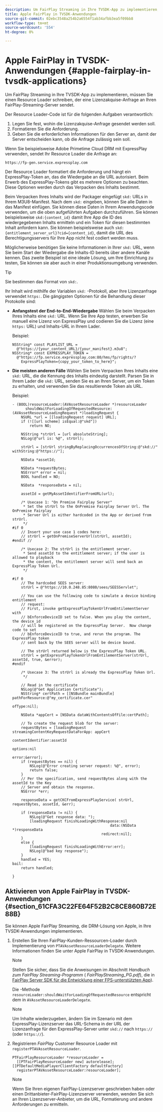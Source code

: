 ```yaml
---
description: Um FairPlay Streaming in Ihre TVSDK-App zu implementieren, müssen Sie einen Resource Loader schreiben, der eine Lizenzakquise-Anfrage an Ihren FairPlay-Streaming-Server sendet.
title: Apple FairPlay in TVSDK-Anwendungen
source-git-commit: 02ebc3548a254b2a6554f1ab34afbb3ea5f09bb8
workflow-type: tm+mt
source-wordcount: '554'
ht-degree: 0%

---
```


# Apple FairPlay in TVSDK-Anwendungen {#apple-fairplay-in-tvsdk-applications}

Um FairPlay Streaming in Ihre TVSDK-App zu implementieren, müssen Sie einen Resource Loader schreiben, der eine Lizenzakquise-Anfrage an Ihren FairPlay-Streaming-Server sendet.

Der Resource Loader-Code ist für die folgenden Aufgaben verantwortlich:

1. Legen Sie fest, wohin die Lizenzakquise-Anfrage gesendet werden soll.
1. Formatieren Sie die Anforderung.
1. Geben Sie die erforderlichen Informationen für den Server an, damit der Server entscheiden kann, ob die Anfrage zulässig sein soll.

Wenn Sie beispielsweise Adobe Primetime Cloud DRM mit ExpressPlay verwenden, sendet Ihr Resource Loader die Anfrage an:

```
https://fp-gen.service.expressplay.com
```

Der Resource Loader formatiert die Anforderung und hängt ein ExpressPlay-Token an, das die Wiedergabe an die URL autorisiert. Beim Erwerb des ExpressPlay-Tokens gibt es mehrere Optionen zu beachten. Diese Optionen werden durch das Verpacken des Inhalts bestimmt.

Beim Verpacken Ihres Inhalts wird der Packager eingefügt `skd:` URLs in Ihrem M3U8-Manifest. Nach dem `skd:` eingeben, können Sie alle Daten in das Manifest einfügen. Sie können diese Daten in Ihrem Anwendungscode verwenden, um die oben aufgeführten Aufgaben durchzuführen. Sie können beispielsweise `skd:{content_id}` damit Ihre App die ID des wiedergegebenen Inhalts ermitteln und ein Token für diesen bestimmten Inhalt anfordern kann. Sie können beispielsweise auch `skd:{entitlement_server_url}?cid={content_id}`, damit die URL des Berechtigungsservers für Ihre App nicht fest codiert werden muss.

Möglicherweise benötigen Sie keine Informationen in Ihrer `skd:` URL, wenn Sie beim Start der Wiedergabe die Inhalts-ID bereits über andere Kanäle kennen. Das zweite Beispiel ist eine ideale Lösung, um Ihre Einrichtung zu testen, Sie können sie aber auch in einer Produktionsumgebung verwenden.

>[!TIP]
>
>Sie bestimmen das Format von `skd:`.

Ihr Inhalt wird mithilfe der Variablen `skd:` -Protokoll, aber Ihre Lizenzanfrage verwendet `https:`. Die gängigsten Optionen für die Behandlung dieser Protokolle sind:

* **Anfangstest der End-to-End-Wiedergabe** Wählen Sie beim Verpacken Ihres Inhalts eine `skd:` URL. Wenn Sie Ihre App testen, erwerben Sie manuell eine Lizenz von ExpressPlay und codieren Sie die Lizenz (eine `https:` URL) und Inhalts-URL in Ihrem Lader.

  Beispiel:

  ```
  NSString* const PLAYLIST_URL =  
    @"https://{your_content_URL}/{your_manifest}.m3u8"; 
  NSString* const EXPRESSPLAY_TOKEN =  
    @"https://fp.service.expressplay.com:80/hms/fp/rights/? 
      ExpressPlayToken={copy_your_token_to_here}";
  ```

* **Die meisten anderen Fälle** Wählen Sie beim Verpacken Ihres Inhalts eine `skd:` URL, die die Kennung des Inhalts eindeutig darstellt. Parsen Sie in Ihrem Lader die `skd:` URL, senden Sie es an Ihren Server, um ein Token zu erhalten, und verwenden Sie das resultierende Token als URL.

  Beispiel:

  ```
  - (BOOL)resourceLoader:(AVAssetResourceLoader *)resourceLoader  
        shouldWaitForLoadingOfRequestedResource:(AVAssetResourceLoadingRequest *)loadingRequest { 
      NSURL *url = [[loadingRequest request] URL]; 
      if (![[url scheme] isEqual:@"skd"]) 
          return NO; 
  
      NSString *strUrl = [url absoluteString]; 
      NSLog(@"url is: %@", strUrl); 
  
      strUrl = [strUrl stringByReplacingOccurrencesOfString:@"skd://" withString:@"https://"]; 
  
      NSData *assetId; 
  
      NSData *requestBytes; 
      NSError* error = nil; 
      BOOL handled = NO; 
  
      NSData  *responseData = nil; 
  
      assetId = getMyAssetIdentifierFromURL(url); 
  
      /* Usecase 1: "On Premise Fairplay Server" 
       * Set the strUrl to the OnPremise Fairplay Server Url. The OnPremise Fairplay  
       * Server Url is either hardcoded in the App or derived from strUrl. 
       */ 
  #if 0  
      // Insert your use case 1 codes here: 
      // strUrl = getOnPremiseServerUrl(strUrl, assetId); 
  #endif // 
  
      /* Usecase 2: The strUrl is the entitlement server. 
       * Send assetId to the entitlement server; if the user is allowed to playback  
       * the content, the entitlement server will send back an ExpressPlay Token Url. 
       */ 
  
  #if 0 
      // The hardcoded SEES server: 
      strUrl = @"https://10.0.248.85:8080/sees/SEESServlet"; 
  
      // You can use the following code to simulate a device binding entitlement  
      // request:  
      // First, invoke getExpressPlayTokenUrlFromEntilementServer with  
      // bEnforceDeviceID set to false. When you play the content, the device_id  
      // will be registered on the ExpressPlay Server.  Now change code to set  
      // bEnforceDeviceID to true, and rerun the program. The ExpressPlay token  
      // sent back by the SEES server will be device bound. 
  
      // The strUrl returned below is the ExpressPlay Token URL. 
      strUrl = getExpressPlayTokenUrlFromEntilementServer(strUrl, assetId, true, &error); 
  #endif 
  
      /* Usecase 3: The strUrl is already the ExpressPlay Token Url. 
       */ 
  
      // Read in the certificate 
      NSLog(@"Get Application Certificate"); 
      NSString* certPath = [[NSBundle mainBundle] pathForResource:@"my_certificate.cer"  
                                                           ofType:nil]; 
  
      NSData *appCert = [NSData dataWithContentsOfFile:certPath]; 
  
      // To create the request blob for the server: 
      requestBytes = [loadingRequest streamingContentKeyRequestDataForApp: appCert 
                                                        contentIdentifier:assetId  
                                                                  options:nil  
                                                                    error:&error]; 
      if (requestBytes == nil) { 
          NSLog(@"Error creating server request: %@", error); 
          return false; 
      } 
      // Per the specification, send requestBytes along with the assetId to the Key 
      // Server and obtain the response. 
      NSError *err; 
  
      responseData = getCKCFromExpressPlayService( strUrl, requestBytes, assetId, &err); 
  
      if (responseData != nil) { 
          NSLog(@"Get response data: "); 
          [loadingRequest finishLoadingWithResponse:nil  
                                               data:(NSData *)responseData 
                                           redirect:nil]; 
      } 
      else { 
          [loadingRequest finishLoadingWithError:err]; 
          NSLog(@"bad key response"); 
      } 
      handled = YES; 
  bail: 
      return handled; 
  
  }
  ```

## Aktivieren von Apple FairPlay in TVSDK-Anwendungen {#section_61CFA3C22FE64F52B2C8CE860B72E88B}

Sie können Apple FairPlay Streaming, die DRM-Lösung von Apple, in Ihre TVSDK-Anwendungen implementieren.

1. Erstellen Sie Ihren FairPlay-Kunden-Ressourcen-Loader durch Implementierung von `PTAVAssetResourceLoaderDelegate`. Weitere Informationen finden Sie unter Apple FairPlay in TVSDK-Anwendungen.

   >[!NOTE]
   >
   >Stellen Sie sicher, dass Sie die Anweisungen im Abschnitt *Handbuch zum FairPlay Streaming-Programm* ( *FairPlayStreaming_PG.pdf*), die in [FairPlay Server SDK für die Entwicklung einer FPS-unterstützten App](https://developer.apple.com/services-account/download?path=/Developer_Tools/FairPlay_Streaming_SDK/FairPlay_Streaming_Server_SDK.zip)).

   Die -Methode `resourceLoader:shouldWaitForLoadingOfRequestedResource` entspricht dem in `AVAssetResourceLoaderDelegate`.

   >[!NOTE]
   >
   >Um Inhalte wiederzugeben, ändern Sie im Szenario mit dem ExpressPlay-Lizenzserver das URL-Schema in der URL der Lizenzanfrage für den ExpressPlay-Server unter `skd://` nach `https://` (oder `https://`).

1. Registrieren *FairPlay* Customer Resource Loader mit `registerPTAVAssetResourceLoader`.

   ```
   PTFairPlayResourceLoader *resourceLoader =  
     [[PTFairPlayResourceLoader new] autorelease];  
   [[PTDefaultMediaPlayerClientFactory defaultFactory]  
     registerPTAVAssetResourceLoader:resourceLoader];
   ```

   >[!NOTE]
   >
   >Wenn Sie Ihren eigenen FairPlay-Lizenzserver geschrieben haben oder einen Drittanbieter-FairPlay-Lizenzserver verwenden, wenden Sie sich an Ihren Lizenzserver-Anbieter, um die URL, Formatierung und andere Anforderungen zu ermitteln.
